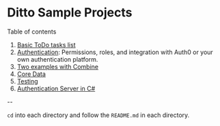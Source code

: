 # Ditto Sample Projects

Table of contents

1. [Basic ToDo tasks list](/tasks)
1. [Authentication](github.com/getditto/examples-permission): Permissions, roles, and integration with Auth0 or your own authentication platform.
1. [Two examples with Combine](/DittoCombineExample)
1. [Core Data](/ditto-core-data)
1. [Testing](/testing)
1. [Authentication Server in C#](/c-sharp-server)

--

`cd` into each directory and follow the `README.md` in each directory.

